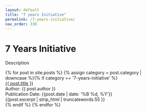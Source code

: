 ```yaml
---
layout: default
title: "7 years Initiative"
permalink: /7-years-initiative/
nav_order: 330
---
```

<h1 class="category-title">7 Years Initiative</h1>

<p>Description</p>

<div class="article-container">
  {% for post in site.posts %}
    {% assign category = post.category | downcase %}{% if category == '7-years-initiative' %}
      <div class="article-list">
        <div class="article-category"></div>
        <div class="article-summary">
          <a href="{{ post.url | prepend: site.baseurl }}">{{ post.title }}</a><br>
          <div class="author">Author: {{ post.author }}</div>
          <div class="publication-date">Publication Date: <time datetime="{{post.date | date: '%F'}}">{{post.date | date: '%B %d, %Y'}}</time></div>
          <div class="excerpt">{{post.excerpt | strip_html | truncatewords:55 }}</div>
        </div>
      </div>
    {% endif %}
  {% endfor %}
</div>
